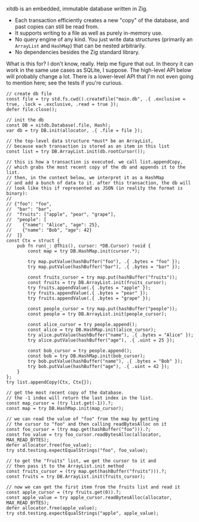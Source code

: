xitdb is an embedded, immutable database written in Zig.

* Each transaction efficiently creates a new "copy" of the database, and past copies can still be read from.
* It supports writing to a file as well as purely in-memory use.
* No query engine of any kind. You just write data structures (primarily an `ArrayList` and `HashMap`) that can be nested arbitrarily.
* No dependencies besides the Zig standard library.

What is this for? I don't know, really. Help me figure that out. In theory it can work in the same use cases as SQLite, I suppose. The high-level API below will probably change a lot. There is a lower-level API that I'm not even going to mention here; see the tests if you're curious.

```zig
// create db file
const file = try std.fs.cwd().createFile("main.db", .{ .exclusive = true, .lock = .exclusive, .read = true });
defer file.close();

// init the db
const DB = xitdb.Database(.file, Hash);
var db = try DB.init(allocator, .{ .file = file });

// the top-level data structure *must* be an ArrayList,
// because each transaction is stored as an item in this list
const list = try DB.ArrayList.init(db.rootCursor());

// this is how a transaction is executed. we call list.appendCopy,
// which grabs the most recent copy of the db and appends it to the list.
// then, in the context below, we interpret it as a HashMap
// and add a bunch of data to it. after this transaction, the db will
// look like this if represented as JSON (in reality the format is binary):
//
// {"foo": "foo",
//  "bar": "bar",
//  "fruits": ["apple", "pear", "grape"],
//  "people": [
//    {"name": "Alice", "age": 25},
//    {"name": "Bob", "age": 42}
//  ]}
const Ctx = struct {
    pub fn run(_: @This(), cursor: *DB.Cursor) !void {
        const map = try DB.HashMap.init(cursor.*);

        try map.putValue(hashBuffer("foo"), .{ .bytes = "foo" });
        try map.putValue(hashBuffer("bar"), .{ .bytes = "bar" });

        const fruits_cursor = try map.put(hashBuffer("fruits"));
        const fruits = try DB.ArrayList.init(fruits_cursor);
        try fruits.appendValue(.{ .bytes = "apple" });
        try fruits.appendValue(.{ .bytes = "pear" });
        try fruits.appendValue(.{ .bytes = "grape" });

        const people_cursor = try map.put(hashBuffer("people"));
        const people = try DB.ArrayList.init(people_cursor);

        const alice_cursor = try people.append();
        const alice = try DB.HashMap.init(alice_cursor);
        try alice.putValue(hashBuffer("name"), .{ .bytes = "Alice" });
        try alice.putValue(hashBuffer("age"), .{ .uint = 25 });

        const bob_cursor = try people.append();
        const bob = try DB.HashMap.init(bob_cursor);
        try bob.putValue(hashBuffer("name"), .{ .bytes = "Bob" });
        try bob.putValue(hashBuffer("age"), .{ .uint = 42 });
    }
};
try list.appendCopy(Ctx, Ctx{});

// get the most recent copy of the database.
// the -1 index will return the last index in the list.
const map_cursor = (try list.get(-1)).?;
const map = try DB.HashMap.init(map_cursor);

// we can read the value of "foo" from the map by getting
// the cursor to "foo" and then calling readBytesAlloc on it
const foo_cursor = (try map.get(hashBuffer("foo"))).?;
const foo_value = try foo_cursor.readBytesAlloc(allocator, MAX_READ_BYTES);
defer allocator.free(foo_value);
try std.testing.expectEqualStrings("foo", foo_value);

// to get the "fruits" list, we get the cursor to it and
// then pass it to the ArrayList.init method
const fruits_cursor = (try map.get(hashBuffer("fruits"))).?;
const fruits = try DB.ArrayList.init(fruits_cursor);

// now we can get the first item from the fruits list and read it
const apple_cursor = (try fruits.get(0)).?;
const apple_value = try apple_cursor.readBytesAlloc(allocator, MAX_READ_BYTES);
defer allocator.free(apple_value);
try std.testing.expectEqualStrings("apple", apple_value);
```
